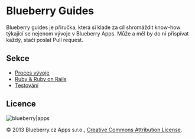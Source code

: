 # Blueberry Guides

Blueberry guides je přiručka, která si klade za cíl shromáždit know-how 
týkající se nejenom vývoje v Blueberry Apps. Může a měl by do ní 
přispívat každý, stačí poslat Pull request.


## Sekce

* [Proces vývoje](dev-process.md)
* [Ruby & Ruby on Rails](ruby-development.md)
* [Testování](testing.md)


## Licence

![blueberry|apps](http://www.blueberryapps.com/themes/51f283baee19962c57000003/images/logo.png)

© 2013 Blueberry.cz Apps s.r.o., [Creative Commons Attribution 
License](http://creativecommons.org/licenses/by/3.0/).

